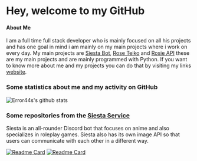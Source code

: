 # Hey, welcome to my GitHub

#### About Me

I am a full time full stack developer who is mainly focused on all his projects and has one goal in mind i am mainly on my main projects where i work on every day. My main projects are [Siesta Bot](https://siesta.red/), [Rose Teiko](https://siesta.red/) and [Rosie API](https://siesta.red/) these are my main projects and are mainly programmed with Python. If you want to know more about me and my projects you can do that by visiting my links [website](https://links.error44.tech/).

### Some statistics about me and my activity on GitHub

![Error44s's github stats](https://github-readme-stats.vercel.app/api?username=error44s&show_icons=true&title_color=fff&icon_color=79ff97&text_color=9f9f9f&bg_color=151515&hide_border=True&include_all_commits=true)

### Some repositories from the [Siesta Service](https://github.com/SiestaBot)
Siesta is an all-rounder Discord bot that focuses on anime and also specializes in roleplay games. Siesta also has its own image API so that users can communicate with each other in a different way.

[![Readme Card](https://github-readme-stats.vercel.app/api/pin/?username=SiestaBot&repo=Examples&layout=compact&theme=dark&hide_border=True&show_owner=True)](https://github.com/SiestaBot/Bot) [![Readme Card](https://github-readme-stats.vercel.app/api/pin/?username=SiestaBot&repo=Bot&layout=compact&theme=dark&hide_border=True&show_owner=True)](https://github.com/SiestaBot/Bot)
